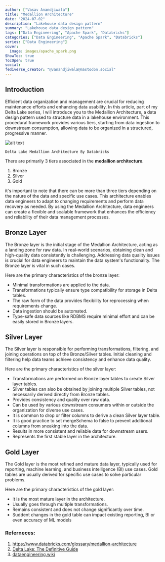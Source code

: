 ```yaml
---
author: ["Vasav Anandjiwala"]
title: "Medallion Architecture"
date: "2024-07-02"
description: "Lakehouse data design pattern"
summary: "Lakehouse data design pattern"
tags: ["Data Engineering", "Apache Spark", "Databricks"]
categories: ["Data Engineering", "Apache Spark", "Databricks"]
series: ["Data Engineering"]
cover:
  image: images/apache_spark.png
ShowToc: true
TocOpen: true
social:
fediverse_creator: "@vanandjiwala@mastodon.social"
---
```


## Introduction

Efficient data organization and management are crucial for reducing maintenance efforts and enhancing data usability. In this article, part of my Delta Lake series, I will introduce you to the Medallion Architecture, a data design pattern used to structure data in a lakehouse environment. This procedural framework provides various tiers, starting from data ingestion to downstream consumption, allowing data to be organized in a structured, progressive manner.

![alt text](https://www.databricks.com/sites/default/files/inline-images/building-data-pipelines-with-delta-lake-120823.png?v=1702318922)

`Delta Lake Medallion Architecture By Databricks`

There are primarily 3 tiers associated in the **medallion architecture**.

1. Bronze
2. Silver
3. Gold

it's important to note that there can be more than three tiers depending on the nature of the data and specific use cases. This architecture enables data engineers to adapt to changing requirements and perform data recovery as needed. By using the Medallion Architecture, data engineers can create a flexible and scalable framework that enhances the efficiency and reliability of their data management processes.

## Bronze Layer

The Bronze layer is the initial stage of the Medallion Architecture, acting as a landing zone for raw data. In real-world scenarios, obtaining clean and high-quality data consistently is challenging. Addressing data quality issues is crucial for data engineers to maintain the data system's functionality. The Bronze layer is vital in such cases.

Here are the primary characteristics of the bronze layer:

- Minimal transformations are applied to the data.
- Transformations typically ensure type compatibility for storage in Delta tables.
- The raw form of the data provides flexibility for reprocessing when requirements change.
- Data ingestion should be automated.
- Type-safe data sources like RDBMS require minimal effort and can be easily stored in Bronze layers.

## Silver Layer

The Silver layer is responsible for performing transformations, filtering, and joining operations on top of the Bronze/Silver tables. Initial cleaning and filtering help data teams achieve consistency and enhance data quality.

Here are the primary characteristics of the silver layer:

- Transformations are performed on Bronze layer tables to create Silver layer tables.
- Silver tables can also be obtained by joining multiple Silver tables, not necessarily derived directly from Bronze tables.
- Provides consistency and quality over raw data.
- Can be used by various downstream consumers within or outside the organization for diverse use cases.
- It is common to drop or filter columns to derive a clean Silver layer table.
- It is good practice to set mergeSchema to false to prevent additional columns from sneaking into the data.
- Results in more consistent and reliable data for downstream users.
- Represents the first stable layer in the architecture.

## Gold Layer

The Gold layer is the most refined and mature data layer, typically used for reporting, machine learning, and business intelligence (BI) use cases. Gold tables are usually derived for specific use cases to solve particular problems.

Here are the primary characteristics of the gold layer:

- It is the most mature layer in the architecture.
- Usually goes through multiple transformations.
- Remains consistent and does not change significantly over time.
- Suddent changes in the gold table can impact existing reporting, BI or even accuracy of ML models

### Referneces:

1. https://www.databricks.com/glossary/medallion-architecture
2. [Delta Lake: The Definitive Guide](https://www.databricks.com/resources/ebook/delta-lake-the-definitive-guide-by-oreilly)
3. [dataengineering.wiki](https://dataengineering.wiki/Concepts/Medallion+Architecture)
